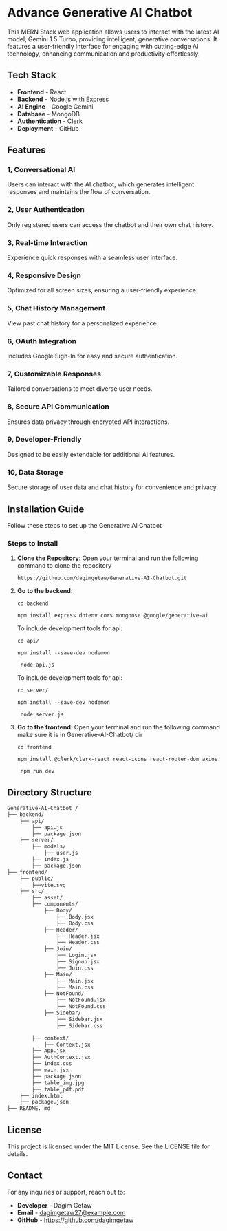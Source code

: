 # Advance Generative AI Chatbot

This MERN Stack web application allows users to interact with the latest AI model, Gemini 1.5 Turbo, providing intelligent, generative conversations. It features a user-friendly interface for engaging with cutting-edge AI technology, enhancing communication and productivity effortlessly.

## Tech Stack

- **Frontend** - React
- **Backend** - Node.js with Express
- **AI Engine** - Google Gemini
- **Database** - MongoDB
- **Authentication** - Clerk
- **Deployment** - GitHub

## Features

### 1, Conversational AI

Users can interact with the AI chatbot, which generates intelligent responses and maintains the flow of conversation.

### 2, User Authentication

Only registered users can access the chatbot and their own chat history.

### 3, Real-time Interaction

Experience quick responses with a seamless user interface.

### 4, Responsive Design

Optimized for all screen sizes, ensuring a user-friendly experience.

### 5, Chat History Management

View past chat history for a personalized experience.

### 6, OAuth Integration

Includes Google Sign-In for easy and secure authentication.

### 7, Customizable Responses

Tailored conversations to meet diverse user needs.

### 8, Secure API Communication

Ensures data privacy through encrypted API interactions.

### 9, Developer-Friendly

Designed to be easily extendable for additional AI features.

### 10, Data Storage

Secure storage of user data and chat history for convenience and privacy.

## Installation Guide

Follow these steps to set up the Generative AI Chatbot

### Steps to Install

1.  **Clone the Repository**:
    Open your terminal and run the following command to clone the repository

    `https://github.com/dagimgetaw/Generative-AI-Chatbot.git`

2.  **Go to the backend**:

    `cd backend`

    `npm install express dotenv cors mongoose @google/generative-ai`

    To include development tools for api:

    `cd api/`

    `npm install --save-dev nodemon`

    ` node api.js`

    To include development tools for api:

    `cd server/`

    `npm install --save-dev nodemon`

    ` node server.js`

3.  **Go to the frontend**:
    Open your terminal and run the following command make sure it is in Generative-AI-Chatbot/ dir

    `cd frontend`

    `npm install @clerk/clerk-react react-icons react-router-dom axios`

    ` npm run dev`

## Directory Structure

```bash
Generative-AI-Chatbot /
├── backend/
    ├── api/
        ├── api.js
        ├── package.json
    ├── server/
        ├── models/
            ├── user.js
        ├── index.js
        ├── package.json
├── frontend/
    ├── public/
        ├──vite.svg
    ├── src/
        ├── asset/
        ├── components/
            ├── Body/
                ├── Body.jsx
                ├── Body.css
            ├── Header/
                ├── Header.jsx
                ├── Header.css
            ├── Join/
                ├── Login.jsx
                ├── Signup.jsx
                ├── Join.css
            ├── Main/
                ├── Main.jsx
                ├── Main.css
            ├── NotFound/
                ├── NotFound.jsx
                ├── NotFound.css
            ├── Sidebar/
                ├── Sidebar.jsx
                ├── Sidebar.css

        ├── context/
            ├── Context.jsx
        ├── App.jsx
        ├── AuthContext.jsx
        ├── index.css
        ├── main.jsx
        ├── package.json
        ├── table_img.jpg
        ├── table_pdf.pdf
    ├── index.html
    ├── package.json
├── README. md
```

## License

This project is licensed under the MIT License. See the LICENSE file for details.

## Contact

For any inquiries or support, reach out to:

- **Developer** - Dagim Getaw
- **Email** - dagimgetaw27@example.com
- **GitHub** - https://github.com/dagimgetaw
